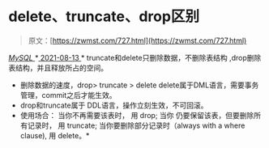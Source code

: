 <!--yml
category: 未分类
date: 0001-01-01 00:00:00
--->

# delete、truncate、drop区别

> 原文：[https://zwmst.com/727.html](https://zwmst.com/727.html)

   [ *MySQL* ](https://zwmst.com/mysql)*[ <time datetime="2021-08-14T07:58:59+08:00"> 2021-08-13 </time> ](https://zwmst.com/727.html)  *   truncate和delete只删除数据，不删除表结构 ,drop删除表结构，并且释放所占的空间。
*   删除数据的速度，drop> truncate > delete delete属于DML语言，需要事务管理，commit之后才能生效。
*   drop和truncate属于 DDL语言，操作立刻生效，不可回滚。
*   使用场合： 当你不再需要该表时， 用 drop; 当你 仍要保留该表，但要删除所有记录时， 用 truncate; 当你要删除部分记录时（always with a where clause), 用 delete。*